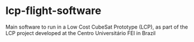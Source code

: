 # lcp-flight-software
Main software to run in a Low Cost CubeSat Prototype (LCP), as part of the LCP project developed at the Centro Universitário FEI in Brazil 
